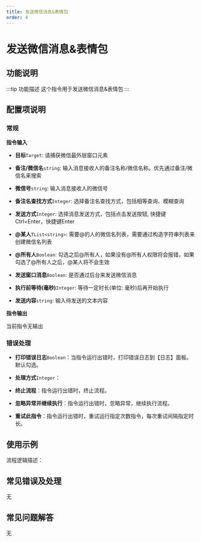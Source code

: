 ```yaml
---
title: 发送微信消息&表情包
order: 4
---
```


# 发送微信消息&表情包

## 功能说明

:::tip 功能描述
这个指令用于发送微信消息&表情包
:::

## 配置项说明

### 常规

**指令输入**

- **目标**`Target`: 请捕获微信最外层窗口元素

- **备注/微信名**`string`: 输入消息接收人的备注名称/微信名称。优先通过备注/微信名来搜索

- **微信号**`string`: 输入消息接收人的微信号

- **备注名查找方式**`Integer`: 选择备注名查找方式，包括相等查询、模糊查询

- **发送方式**`Integer`: 选择消息发送方式，包括点击发送按钮, 快捷键Ctrl+Enter，快捷键Enter

- **@某人**`TList<string>`: 需要@的人的微信名列表，需要通过构造字符串列表来创建微信名列表

- **@所有人**`Boolean`: 勾选之后@所有人，如果没有@所有人权限将会报错，如果勾选了@所有人之后，@某人将不会生效

- **发送窗口消息**`Boolean`: 是否通过后台来发送微信消息

- **执行前等待(毫秒)**`Integer`: 等待一定时长(单位: 毫秒)后再开始执行

- **发送内容**`string`: 输入待发送的文本内容

**指令输出**

当前指令无输出

### 错误处理

- **打印错误日志**`Boolean`：当指令运行出错时，打印错误日志到【日志】面板。默认勾选。

- **处理方式**`Integer`：

 - **终止流程**：指令运行出错时，终止流程。

 - **忽略异常并继续执行**：指令运行出错时，忽略异常，继续执行流程。

 - **重试此指令**：指令运行出错时，重试运行指定次数指令，每次重试间隔指定时长。

## 使用示例

流程逻辑描述：

## 常见错误及处理

无

## 常见问题解答

无
